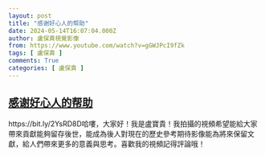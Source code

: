 ```yaml
---
layout: post
title: "感谢好心人的帮助"
date: 2024-05-14T16:07:04.000Z
author: 盧保貴視覺影像
from: https://www.youtube.com/watch?v=gGWJPcI9fZk
tags: [ 盧保貴 ]
comments: True
categories: [ 盧保貴 ]
---
```

<!--1715702824000-->
[感谢好心人的帮助](https://www.youtube.com/watch?v=gGWJPcI9fZk)
------

<div>
https://bit.ly/2YsRD8D哈嘍，大家好！我是盧寶貴！我拍攝的視頻希望能給大家帶來貢獻能夠留存後世，能成為後人對現在的歷史參考期待影像能為將來保留文獻，給人們帶來更多的意義與思考。喜歡我的視頻記得評論哦！
</div>
